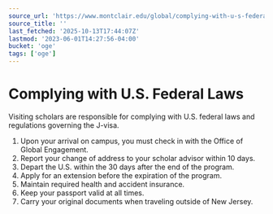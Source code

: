 ```yaml
---
source_url: 'https://www.montclair.edu/global/complying-with-u-s-federal-laws/'
source_title: ''
last_fetched: '2025-10-13T17:44:07Z'
lastmod: '2023-06-01T14:27:56-04:00'
bucket: 'oge'
tags: ['oge']
---
```


# Complying with U.S. Federal Laws

Visiting scholars are responsible for complying with U.S. federal laws and regulations governing the J-visa.

1. Upon your arrival on campus, you must check in with the Office of Global Engagement.
2. Report your change of address to your scholar advisor within 10 days.
3. Depart the U.S. within the 30 days after the end of the program.
4. Apply for an extension before the expiration of the program.
5. Maintain required health and accident insurance.
6. Keep your passport valid at all times.
7. Carry your original documents when traveling outside of New Jersey.